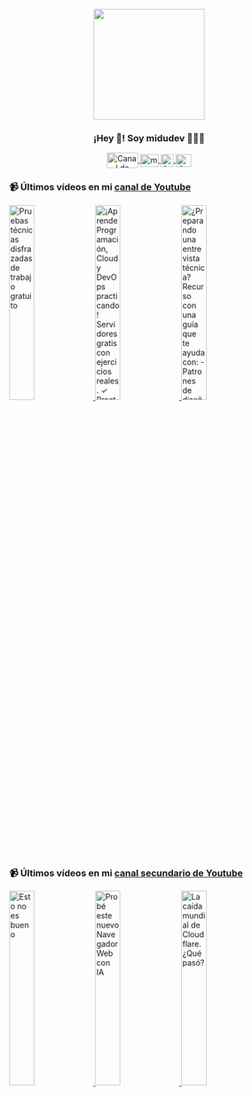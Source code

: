 <p align="center" width="300">
   <img align="center" width="200" src="https://user-images.githubusercontent.com/1561955/106762302-fda9de00-6635-11eb-99be-3ef744e60c0e.png" />
   <h3 align="center">¡Hey 👋! Soy midudev 👨🏻‍💻</h3>
</p>

<p align="center">
   <a href="https://twitch.tv/midudev" target="blank">
    <img align="center" src="https://upload.wikimedia.org/wikipedia/commons/c/ce/Twitch_logo_2019.svg" alt="Canal de Twitch de midudev" height="28px" width="56px" />
  </a>
  <span style="width: 8px;"> </span>
   <a href="https://youtube.com/midudev" target="blank">
    <img align="center" src="https://upload.wikimedia.org/wikipedia/commons/0/09/YouTube_full-color_icon_%282017%29.svg" alt="midudev" height="23px" width="33px" />
  </a>
  <span style="width: 8px;"> </span>
  <a href="https://instagram.com/midu.dev" target="blank">
    <img align="center" src="https://upload.wikimedia.org/wikipedia/commons/e/e7/Instagram_logo_2016.svg" alt="Canal de Instagram de midu.dev" height="23px" width="23px" />
  </a>
  <span style="width: 8px;"> </span>
  <a href="https://twitter.com/midudev" target="blank">
    <img align="center" src="https://upload.wikimedia.org/wikipedia/commons/thumb/6/6f/Logo_of_Twitter.svg/2491px-Logo_of_Twitter.svg.png" alt="Canal de Twitter de midudev" height="23px" width="28px" />
  </a>
</p>

### 📹 Últimos vídeos en mi [canal de Youtube](https://youtube.com/midudev?sub_confirmation=1)

<a href='https://youtu.be/c2Xoqji5oxI' target='_blank'>
  <img width='30%' src='https://img.youtube.com/vi/c2Xoqji5oxI/mqdefault.jpg' alt='Pruebas técnicas disfrazadas de trabajo gratuito' />
</a>
<a href='https://youtu.be/oGPmgW7b5sk' target='_blank'>
  <img width='30%' src='https://img.youtube.com/vi/oGPmgW7b5sk/mqdefault.jpg' alt='¡Aprende Programación, Cloud y DevOps practicando! Servidores gratis con ejercicios reales.  ✓ Pract' />
</a>
<a href='https://youtu.be/C4J2pMiWQH0' target='_blank'>
  <img width='30%' src='https://img.youtube.com/vi/C4J2pMiWQH0/mqdefault.jpg' alt='¿Preparando una entrevista técnica? Recurso con una guía que te ayuda con:  - Patrones de diseño y a' />
</a>

### 📹 Últimos vídeos en mi [canal secundario de Youtube](https://youtube.com/midulive?sub_confirmation=1)

<a href='https://youtu.be/Kbsk5zDkH0Y' target='_blank'>
  <img width='30%' src='https://img.youtube.com/vi/Kbsk5zDkH0Y/mqdefault.jpg' alt='Esto no es bueno' />
</a>
<a href='https://youtu.be/oDu4SBRLDaw' target='_blank'>
  <img width='30%' src='https://img.youtube.com/vi/oDu4SBRLDaw/mqdefault.jpg' alt='Probé este nuevo Navegador Web con IA' />
</a>
<a href='https://youtu.be/DrhoWjw__nI' target='_blank'>
  <img width='30%' src='https://img.youtube.com/vi/DrhoWjw__nI/mqdefault.jpg' alt='La caída mundial de Cloudflare. ¿Qué pasó?' />
</a>